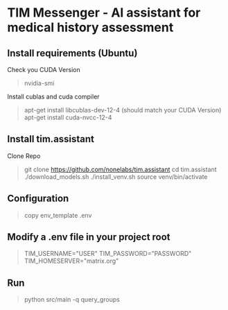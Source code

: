 # TIM Messenger - AI assistant for medical history assessment

## Install requirements (Ubuntu)
Check you CUDA Version
> nvidia-smi

Install cublas and cuda compiler
> apt-get install libcublas-dev-12-4 (should match your CUDA Version)
> apt-get install cuda-nvcc-12-4

## Install tim.assistant
Clone Repo
> git clone https://github.com/nonelabs/tim.assistant
> cd tim.assistant
> ./download_models.sh
> ./install_venv.sh
> source venv/bin/activate

## Configuration
> copy env_template .env
> 
## Modify a .env file in your project root
> TIM_USERNAME="USER"
> TIM_PASSWORD="PASSWORD"
> TIM_HOMESERVER="matrix.org"

## Run
> python src/main -q query_groups
